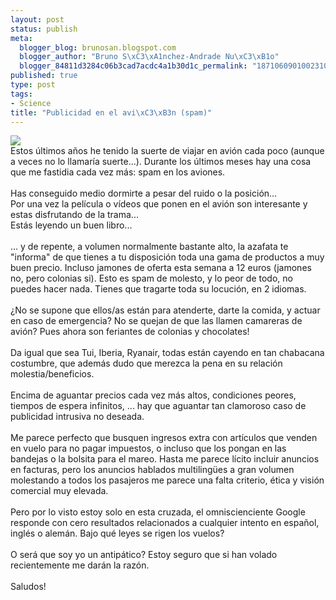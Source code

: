 ```yaml
--- 
layout: post
status: publish
meta: 
  blogger_blog: brunosan.blogspot.com
  blogger_author: "Bruno S\xC3\xA1nchez-Andrade Nu\xC3\xB1o"
  blogger_84811d3284c06b3cad7acdc4a1b30d1c_permalink: "1871060901002310441"
published: true
type: post
tags: 
- Science
title: "Publicidad en el avi\xC3\xB3n (spam)"
---
```

<a href="http://bp3.blogger.com/_I9rCc9BaIkw/SHpS0YmGbxI/AAAAAAAABcI/UnbuOwVdPcI/s1600-h/IMG_2853_1.jpg"><img src="http://bp3.blogger.com/_I9rCc9BaIkw/SHpS0YmGbxI/AAAAAAAABcI/UnbuOwVdPcI/s320/IMG_2853_1.jpg" border="0" /></a><br />Estos últimos años he tenido la suerte de viajar en avión cada poco (aunque a veces no lo llamaría suerte...). Durante los últimos meses hay una cosa que me fastidia cada vez más: spam en los aviones.<br /><br />Has conseguido medio dormirte a pesar del ruido o la posición...<br />Por una vez la película o vídeos que ponen en el avión son interesante y estas disfrutando de la trama...<br />Estás leyendo un buen libro...<br /><br />... y de repente, a volumen normalmente bastante alto, la azafata te "informa" de que tienes a tu disposición toda una gama de productos a muy buen precio. Incluso jamones de oferta esta semana a 12 euros (jamones no, pero colonias si). Esto es spam de molesto, y lo peor de todo, no puedes hacer nada. Tienes que tragarte toda su locución, en 2 idiomas.<br /><br />¿No se supone que ellos/as están para atenderte, darte la comida, y actuar en caso de emergencia? No se quejan de que las llamen camareras de avión? Pues ahora son feriantes de colonias y chocolates!<br /><br />Da igual que sea Tui, Iberia, Ryanair, todas están cayendo en tan chabacana costumbre, que además dudo que merezca la pena en su relación molestia/beneficios.<br /><br />Encima de aguantar precios cada vez más altos, condiciones peores, tiempos de espera infinitos, ... hay que aguantar tan clamoroso caso de publicidad intrusiva no deseada.<br /><br />Me parece perfecto que busquen ingresos extra con artículos que venden en vuelo para no pagar impuestos, o incluso que los pongan en las bandejas o la bolsita para el mareo. Hasta me parece lícito incluir anuncios en facturas, pero los anuncios hablados multilingües a gran volumen molestando a todos los pasajeros me parece una falta criterio, ética y visión comercial muy elevada.<br /><br />Pero por lo visto estoy solo en esta cruzada, el omniscienciente Google responde con cero resultados relacionados a cualquier intento en español, inglés o alemán. Bajo qué leyes se rigen los vuelos?<br /><br />O será que soy yo un antipático? Estoy seguro que si han volado recientemente me darán la razón.<br /><br />Saludos!
